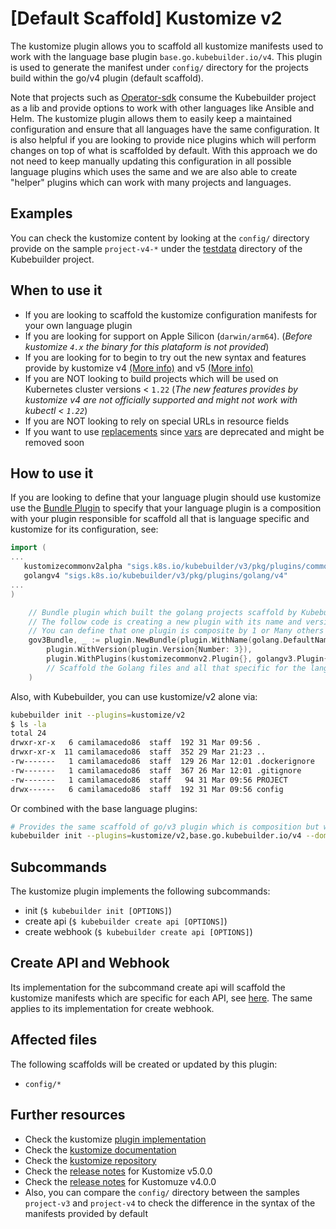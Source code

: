 # [Default Scaffold] Kustomize v2

The kustomize plugin allows you to scaffold all kustomize manifests used to work with the language base plugin `base.go.kubebuilder.io/v4`.
This plugin is used to generate the manifest under `config/` directory for the projects build within the go/v4 plugin (default scaffold).

Note that projects such as [Operator-sdk][sdk] consume the Kubebuilder project as a lib and provide options to work with other languages
like Ansible and Helm. The kustomize plugin allows them to easily keep a maintained configuration and ensure that all languages have
the same configuration. It is also helpful if you are looking to provide nice plugins which will perform changes on top of
what is scaffolded by default. With this approach we do not need to keep manually updating this configuration in all possible language plugins
which uses the same and we are also
able to create "helper" plugins which can work with many projects and languages.

<aside class="note">
<h1>Examples</h1>

You can check the kustomize content by looking at the `config/` directory provide on the sample `project-v4-*` under the [testdata][testdata]
directory of the Kubebuilder project.

</aside>

## When to use it

- If you are looking to scaffold the kustomize configuration manifests for your own language plugin
- If you are looking for support on Apple Silicon (`darwin/arm64`). (_Before kustomize `4.x` the binary for this plataform is not provided_)
- If you are looking for to begin to try out the new syntax and features provide by kustomize v4 [(More info)][release-notes-v4] and v5 [(More info)][release-notes-v5]
- If you are NOT looking to build projects which will be used on Kubernetes cluster versions < `1.22` (_The new features provides by kustomize v4 are not officially supported and might not work with kubectl < `1.22`_)
- If you are NOT looking to rely on special URLs in resource fields
- If you want to use [replacements][kustomize-replacements] since [vars][kustomize-vars] are deprecated and might be removed soon

## How to use it

If you are looking to define that your language plugin should use kustomize use the [Bundle Plugin][bundle]
to specify that your language plugin is a composition with your plugin responsible for scaffold
all that is language specific and kustomize for its configuration, see:

```go
import (
...
   kustomizecommonv2alpha "sigs.k8s.io/kubebuilder/v3/pkg/plugins/common/kustomize/v2"
   golangv4 "sigs.k8s.io/kubebuilder/v3/pkg/plugins/golang/v4"
...
)

	// Bundle plugin which built the golang projects scaffold by Kubebuilder go/v3
	// The follow code is creating a new plugin with its name and version via composition
	// You can define that one plugin is composite by 1 or Many others plugins
	gov3Bundle, _ := plugin.NewBundle(plugin.WithName(golang.DefaultNameQualifier),
		plugin.WithVersion(plugin.Version{Number: 3}),
        plugin.WithPlugins(kustomizecommonv2.Plugin{}, golangv3.Plugin{}), // scaffold the config/ directory and all kustomize files
		// Scaffold the Golang files and all that specific for the language e.g. go.mod, apis, controllers
	)
```

Also, with Kubebuilder, you can use kustomize/v2 alone via:

```sh
kubebuilder init --plugins=kustomize/v2
$ ls -la
total 24
drwxr-xr-x   6 camilamacedo86  staff  192 31 Mar 09:56 .
drwxr-xr-x  11 camilamacedo86  staff  352 29 Mar 21:23 ..
-rw-------   1 camilamacedo86  staff  129 26 Mar 12:01 .dockerignore
-rw-------   1 camilamacedo86  staff  367 26 Mar 12:01 .gitignore
-rw-------   1 camilamacedo86  staff   94 31 Mar 09:56 PROJECT
drwx------   6 camilamacedo86  staff  192 31 Mar 09:56 config
```

Or combined with the base language plugins:

```sh
# Provides the same scaffold of go/v3 plugin which is composition but with kustomize/v2
kubebuilder init --plugins=kustomize/v2,base.go.kubebuilder.io/v4 --domain example.org --repo example.org/guestbook-operator
```

## Subcommands

The kustomize plugin implements the following subcommands:

* init (`$ kubebuilder init [OPTIONS]`)
* create api (`$ kubebuilder create api [OPTIONS]`)
* create webhook (`$ kubebuilder create api [OPTIONS]`)

<aside class="note">
<h1>Create API and Webhook</h1>

Its implementation for the subcommand create api will scaffold the kustomize manifests
which are specific for each API, see [here][kustomize-create-api]. The same applies
to its implementation for create webhook.

</aside>

## Affected files

The following scaffolds will be created or updated by this plugin:

* `config/*`

## Further resources

* Check the kustomize [plugin implementation](https://github.com/kubernetes-sigs/kubebuilder/tree/master/pkg/plugins/common/kustomize)
* Check the [kustomize documentation][kustomize-docs]
* Check the [kustomize repository][kustomize-github]
* Check the [release notes][release-notes-v5] for Kustomize v5.0.0
* Check the [release notes][release-notes-v4] for Kustomuze v4.0.0
* Also, you can compare the `config/` directory between the samples `project-v3` and `project-v4` to check the difference in the syntax of the manifests provided by default

[sdk]:https://github.com/operator-framework/operator-sdk
[testdata]: https://github.com/kubernetes-sigs/kubebuilder/tree/master/testdata/
[bundle]: https://github.com/kubernetes-sigs/kubebuilder/blob/master/pkg/plugin/bundle.go
[kustomize-create-api]: https://github.com/kubernetes-sigs/kubebuilder/blob/master/pkg/plugins/common/kustomize/v2/scaffolds/api.go#L72-L84
[kustomize-docs]: https://kustomize.io/
[kustomize-github]: https://github.com/kubernetes-sigs/kustomize
[kustomize-replacements]: https://kubectl.docs.kubernetes.io/references/kustomize/kustomization/replacements/
[kustomize-vars]: https://kubectl.docs.kubernetes.io/references/kustomize/kustomization/vars/
[release-notes-v5]: https://github.com/kubernetes-sigs/kustomize/releases/tag/kustomize%2Fv5.0.0
[release-notes-v4]: https://github.com/kubernetes-sigs/kustomize/releases/tag/kustomize%2Fv4.0.0
